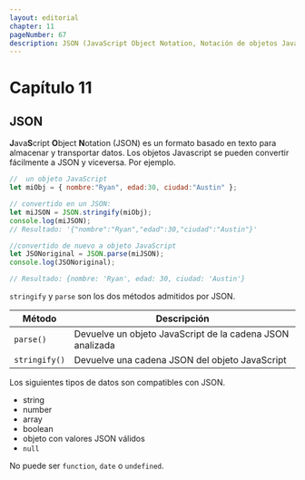 ```yaml
---
layout: editorial
chapter: 11
pageNumber: 67
description: JSON (JavaScript Object Notation, Notación de objetos JavaScript en español ) es un formato de intercambio de datos ligero que se utiliza para representar e intercambiar datos entre diferentes sistemas y plataformas. Es ampliamente utilizado para la transmisión y almacenamiento de datos, especialmente en el desarrollo web.
---
```


# Capítulo 11

## JSON

**J**ava**S**cript **O**bject **N**otation (JSON) es un formato basado en texto para almacenar y transportar datos. Los objetos Javascript se pueden convertir fácilmente a JSON y viceversa. Por ejemplo.

```javascript
//  un objeto JavaScript
let miObj = { nombre:"Ryan", edad:30, ciudad:"Austin" };

// convertido en un JSON:
let miJSON = JSON.stringify(miObj);
console.log(miJSON);
// Resultado: '{"nombre":"Ryan","edad":30,"ciudad":"Austin"}'

//convertido de nuevo a objeto JavaScript
let JSONoriginal = JSON.parse(miJSON);
console.log(JSONoriginal);

// Resultado: {nombre: 'Ryan', edad: 30, ciudad: 'Austin'}
```

`stringify` y `parse` son los dos métodos admitidos por JSON.

| Método        | Descripción                                            |
| ------------- | ------------------------------------------------------ |
| `parse()`     | Devuelve un objeto JavaScript de la cadena JSON analizada |
| `stringify()` | Devuelve una cadena JSON del objeto JavaScript |

Los siguientes tipos de datos son compatibles con JSON.

* string
* number
* array
* boolean
* objeto con valores JSON válidos
* `null`

No puede ser `function`, `date` o `undefined`.
